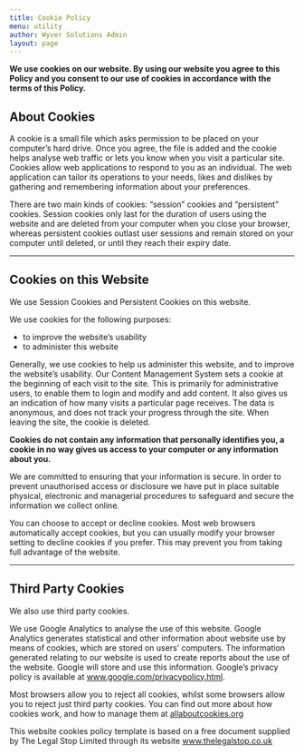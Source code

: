 ```yaml
---
title: Cookie Policy
menu: utility
author: Wyver Solutions Admin
layout: page
---
```

**We use cookies on our website. By using our website you agree to this Policy and you consent to our use of cookies in accordance with the terms of this Policy.**

## About Cookies

A cookie is a small file which asks permission to be placed on your computer&#8217;s hard drive. Once you agree, the file is added and the cookie helps analyse web traffic or lets you know when you visit a particular site. Cookies allow web applications to respond to you as an individual. The web application can tailor its operations to your needs, likes and dislikes by gathering and remembering information about your preferences.

There are two main kinds of cookies: &#8220;session&#8221; cookies and &#8220;persistent&#8221; cookies. Session cookies only last for the duration of users using the website and are deleted from your computer when you close your browser, whereas persistent cookies outlast user sessions and remain stored on your computer until deleted, or until they reach their expiry date.

* * *

## Cookies on this Website

We use Session Cookies and Persistent Cookies on this website.

We use cookies for the following purposes:

  * to improve the website&#8217;s usability
  * to administer this website

Generally, we use cookies to help us administer this website, and to improve the website&#8217;s usability. Our Content Management System sets a cookie at the beginning of each visit to the site. This is primarily for administrative users, to enable them to login and modify and add content. It also gives us an indication of how many visits a particular page receives. The data is anonymous, and does not track your progress through the site. When leaving the site, the cookie is deleted.

**Cookies do not contain any information that personally identifies you, a cookie in no way gives us access to your computer or any information about you.**

We are committed to ensuring that your information is secure. In order to prevent unauthorised access or disclosure we have put in place suitable physical, electronic and managerial procedures to safeguard and secure the information we collect online.

You can choose to accept or decline cookies. Most web browsers automatically accept cookies, but you can usually modify your browser setting to decline cookies if you prefer. This may prevent you from taking full advantage of the website.

* * *

## Third Party Cookies

We also use third party cookies.

We use Google Analytics to analyse the use of this website. Google Analytics generates statistical and other information about website use by means of cookies, which are stored on users&#8217; computers. The information generated relating to our website is used to create reports about the use of the website. Google will store and use this information. Google&#8217;s privacy policy is available at <a href="http://www.google.com/privacypolicy.html" target="_blank">www.google.com/privacypolicy.html</a>.

Most browsers allow you to reject all cookies, whilst some browsers allow you to reject just third party cookies. You can find out more about how cookies work, and how to manage them at <a href="http://allaboutcookies.org/" target="_blank">allaboutcookies.org</a>

This website cookies policy template is based on a free document supplied by The Legal Stop Limited through its website <a href="http://www.thelegalstop.co.uk/" target="_blank">www.thelegalstop.co.uk</a>